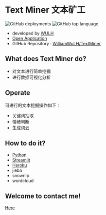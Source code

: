 # Text Miner 文本矿工

![GitHub deployments](https://img.shields.io/github/deployments/WilliamWuLH/TextMiner/wulh-textminer?label=deployment)  ![GitHub top language](https://img.shields.io/github/languages/top/WilliamWuLH/TextMiner)

- developed by [WULH](http://www.wlhan.top/)
- [Open Application](https://wulh-textminer.herokuapp.com/)
- GitHub Repository : [WilliamWuLH/TextMiner](https://github.com/WilliamWuLH/TextMiner)

## What does Text Miner do?

- 对文本进行简单挖掘
- 进行数据可视化分析

## Operate

可进行的文本挖掘操作如下：

- 关键词抽取
- 情绪判断
- 生成词云

## How to do it?

- [Python](https://www.python.org/)
- [Streamlit](https://www.streamlit.io/)
- [Heroku](https://www.heroku.com)
- jieba
- snownlp
- wordcloud

## Welcome to contact me!

[Here](http://www.wlhan.top/#contact)